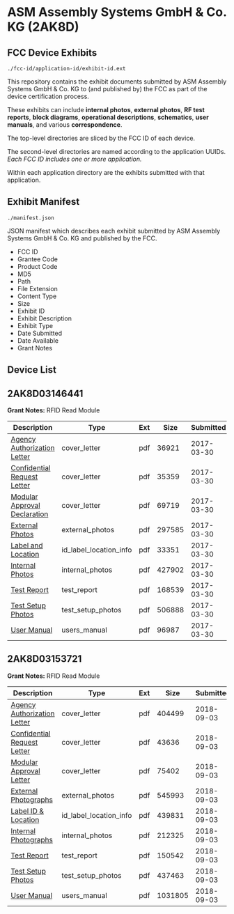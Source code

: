 # ASM Assembly Systems GmbH & Co. KG (2AK8D)
## FCC Device Exhibits

```
./fcc-id/application-id/exhibit-id.ext
```

This repository contains the exhibit documents submitted by ASM Assembly Systems GmbH & Co. KG to (and published by) the FCC as part of the device certification process.

These exhibits can include **internal photos**, **external photos**, **RF test reports**, **block diagrams**, **operational descriptions**, **schematics**, **user manuals**, and various **correspondence**.

The top-level directories are sliced by the FCC ID of each device.

The second-level directories are named according to the application UUIDs. *Each FCC ID includes one or more application.*

Within each application directory are the exhibits submitted with that application. 

## Exhibit Manifest

```
./manifest.json
```

JSON manifest which describes each exhibit submitted by ASM Assembly Systems GmbH & Co. KG and published by the FCC.

- FCC ID
- Grantee Code
- Product Code
- MD5
- Path
- File Extension
- Content Type
- Size
- Exhibit ID
- Exhibit Description
- Exhibit Type
- Date Submitted
- Date Available
- Grant Notes

## Device List
## 2AK8D03146441
**Grant Notes:** RFID Read Module

| Description | Type | Ext | Size | Submitted | Available |
| ----------- | ---- | --- | ---- | --------- | --------- |
| [Agency Authorization Letter](2AK8D03146441/d7fcc017d39e001b7f545ae84544a7ff/3339943.pdf) | cover_letter | pdf | 36921 | 2017-03-30 | 2017-03-31 |
| [Confidential Request Letter](2AK8D03146441/d7fcc017d39e001b7f545ae84544a7ff/3339969.pdf) | cover_letter | pdf | 35359 | 2017-03-30 | 2017-03-31 |
| [Modular Approval Declaration](2AK8D03146441/d7fcc017d39e001b7f545ae84544a7ff/3339973.pdf) | cover_letter | pdf | 69719 | 2017-03-30 | 2017-03-31 |
| [External Photos](2AK8D03146441/d7fcc017d39e001b7f545ae84544a7ff/3339970.pdf) | external_photos | pdf | 297585 | 2017-03-30 | 2017-03-31 |
| [Label and Location](2AK8D03146441/d7fcc017d39e001b7f545ae84544a7ff/3339972.pdf) | id_label_location_info | pdf | 33351 | 2017-03-30 | 2017-03-31 |
| [Internal Photos](2AK8D03146441/d7fcc017d39e001b7f545ae84544a7ff/3339971.pdf) | internal_photos | pdf | 427902 | 2017-03-30 | 2017-03-31 |
| [Test Report](2AK8D03146441/d7fcc017d39e001b7f545ae84544a7ff/3339976.pdf) | test_report | pdf | 168539 | 2017-03-30 | 2017-03-31 |
| [Test Setup Photos](2AK8D03146441/d7fcc017d39e001b7f545ae84544a7ff/3339977.pdf) | test_setup_photos | pdf | 506888 | 2017-03-30 | 2017-03-31 |
| [User Manual](2AK8D03146441/d7fcc017d39e001b7f545ae84544a7ff/3339978.pdf) | users_manual | pdf | 96987 | 2017-03-30 | 2017-03-31 |
## 2AK8D03153721
**Grant Notes:** RFID Read Module

| Description | Type | Ext | Size | Submitted | Available |
| ----------- | ---- | --- | ---- | --------- | --------- |
| [Agency Authorization Letter](2AK8D03153721/6a57431481d558b809e8269b2c1236aa/3988137.pdf) | cover_letter | pdf | 404499 | 2018-09-03 | 2018-09-06 |
| [Confidential Request Letter](2AK8D03153721/6a57431481d558b809e8269b2c1236aa/3988139.pdf) | cover_letter | pdf | 43636 | 2018-09-03 | 2018-09-06 |
| [Modular Approval Letter](2AK8D03153721/6a57431481d558b809e8269b2c1236aa/3988144.pdf) | cover_letter | pdf | 75402 | 2018-09-03 | 2018-09-06 |
| [External Photographs](2AK8D03153721/6a57431481d558b809e8269b2c1236aa/3988140.pdf) | external_photos | pdf | 545993 | 2018-09-03 | 2018-09-06 |
| [Label ID & Location](2AK8D03153721/6a57431481d558b809e8269b2c1236aa/3988142.pdf) | id_label_location_info | pdf | 439831 | 2018-09-03 | 2018-09-06 |
| [Internal Photographs](2AK8D03153721/6a57431481d558b809e8269b2c1236aa/3988141.pdf) | internal_photos | pdf | 212325 | 2018-09-03 | 2018-09-06 |
| [Test Report](2AK8D03153721/6a57431481d558b809e8269b2c1236aa/3988147.pdf) | test_report | pdf | 150542 | 2018-09-03 | 2018-09-06 |
| [Test Setup Photos](2AK8D03153721/6a57431481d558b809e8269b2c1236aa/3988148.pdf) | test_setup_photos | pdf | 437463 | 2018-09-03 | 2018-09-06 |
| [User Manual](2AK8D03153721/6a57431481d558b809e8269b2c1236aa/3988149.pdf) | users_manual | pdf | 1031805 | 2018-09-03 | 2018-09-06 |
